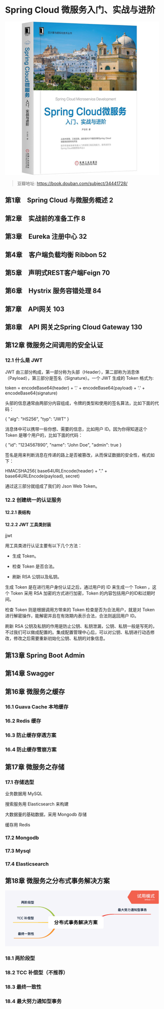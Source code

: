 # Spring Cloud 微服务入门、实战与进阶

![](https://raw.githubusercontent.com/gaohanghang/images/master/img/20190925191737.png)

> 豆瓣地址: https://book.douban.com/subject/34441728/

## 第1章　Spring Cloud 与微服务概述 2

## 第2章　实战前的准备工作 8

## 第3章　Eureka 注册中心 32

## 第4章　客户端负载均衡 Ribbon 52

## 第5章　声明式REST客户端Feign 70

## 第6章　Hystrix 服务容错处理 84

## 第7章　API网关 103

## 第8章　API 网关之Spring Cloud Gateway 130

## 第12章 微服务之间调用的安全认证

### 12.1 什么是 JWT

JWT 由三部分构成，第一部分称为头部（Header），第二部称为消息体（Payload），第三部分是签名（Signature）。一个 JWT 生成的 Token 格式为:

token = encodeBase64(header) + '.' + encodeBase64(payload) + '.' + encodeBase64(signature)

头部的信息通常由两部分内容组成，令牌的类型和使用的签名算法，比如下面的代码：

{ "alg": "HS256", "typ": "JWT" }

消息体中可以携带一些你想、需要的信息，比如用户 ID。因为你得知道这个 Token 是哪个用户的，比如下面的代码：

{ "id": "1234567890", "name": "John Doe", "admin": true }

签名是用来判断消息在传递的路上是否被篡改，从而保证数据的安全性，格式如下：

HMACSHA256( base64URLEncode(header) + "." + base64URLEncode(payload),  secret)

通过这三部分就组成了我们的 Json Web Token。

### 12.2 创建统一的认证服务

#### 12.2.1 表结构

#### 12.2.2 JWT 工具类封装

jjwt

用工具类进行认证主要有以下几个方法：

- 生成 Token。

- 检查 Token 是否合法。

- 刷新 RSA 公钥以及私钥。

生成 Token 是在进行用户身份认证之后，通过用户的 ID 来生成一个 Token ，这个 Token 采用 RSA 加密的方式进行加密，Token 的内容包括用户的ID和过期时间。

检查 Token 则是根据调用方带来的 Token 检查是否为合法用户，就是对 Token 进行解密操作，能解密并且在有效期内表示合法，合法则返回用户 ID。

刷新 RSA 公钥及私钥的作用是防止公钥、私钥泄漏，公钥、私钥一般是写死的，不过我们可以做成配置的。集成配置管理中心后，可以对公钥、私钥进行动态修改，修改之后需要重新初始化公钥、私钥的对象信息。



## 第13章 Spring Boot Admin

## 第14章 Swagger

## 第16章 微服务之缓存

### 16.1 Guava Cache 本地缓存

### 16.2 Redis 缓存

### 16.3 防止缓存穿透方案

### 16.4 防止缓存雪崩方案

## 第17章 微服务之存储

### 17.1 存储选型

业务数据用 MySQL

搜索服务用 Elasticsearch 来构建

大数据量的基础数据，采用 Mongodb 存储

缓存用 Redis

### 17.2 Mongodb

### 17.3 Mysql

### 17.4 Elasticsearch


## 第18章 微服务之分布式事务解决方案

![](https://raw.githubusercontent.com/gaohanghang/images/master/img/20191024200509.png)

### 18.1 两阶段型

### 18.2 TCC 补偿型（不推荐）

### 18.3 最终一致性

### 18.4 最大努力通知型事务



